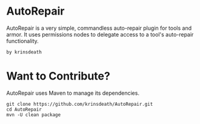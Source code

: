 AutoRepair
===
AutoRepair is a very simple, commandless auto-repair plugin for tools and armor. It uses permissions nodes to delegate access to a tool's auto-repair functionality.

`by krinsdeath`

Want to Contribute?
===
AutoRepair uses Maven to manage its dependencies.

    git clone https://github.com/krinsdeath/AutoRepair.git
    cd AutoRepair
    mvn -U clean package


